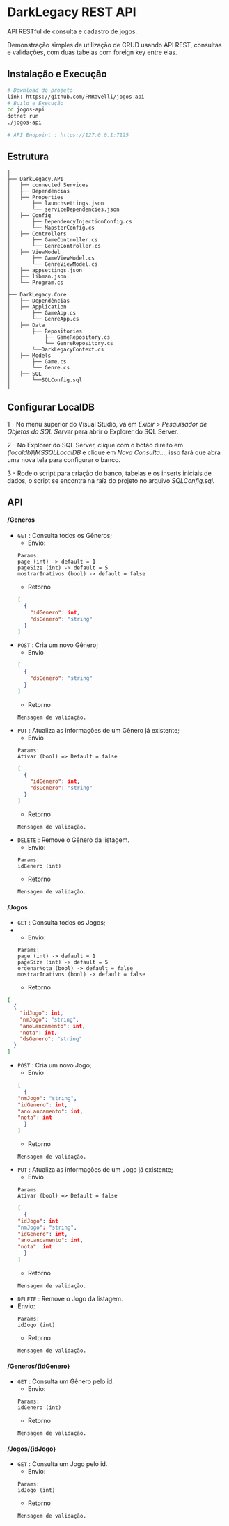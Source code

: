 
# DarkLegacy REST API
API RESTful de consulta e cadastro de jogos.

Demonstração simples de utilização de CRUD usando API REST, consultas e validações, com duas tabelas com foreign key entre elas.

## Instalação e Execução
```bash
# Download do projeto
link: https://github.com/FMRavelli/jogos-api
# Build e Execução
cd jogos-api
dotnet run
./jogos-api

# API Endpoint : https://127.0.0.1:7125
```

## Estrutura
```
│
├── DarkLegacy.API
│	├── connected Services
│	├── Dependências
│	├── Properties
│		├── launchsettings.json
│		└── serviceDependencies.json
│	├── Config
│		├── DependencyInjectionConfig.cs
│		└── MapsterConfig.cs
│	├── Controllers
│		├── GameController.cs
│		└── GenreController.cs
│	├── ViewModel
│		├── GameViewModel.cs
│		└── GenreViewModel.cs
│	├── appsettings.json
│	├── libman.json
│	└── Program.cs
│
├── DarkLegacy.Core
│	├── Dependências
│	├── Application
│		├── GameApp.cs
│		└── GenreApp.cs
│	├── Data
│		├── Repositories
│			├── GameRepository.cs
│			└── GenreRepository.cs
│		└──DarkLegacyContext.cs
│	├── Models
│		├── Game.cs
│		└── Genre.cs
│	├── SQL
│		└──SQLConfig.sql
│
```

## Configurar LocalDB


1 - No menu superior do Visual Studio, vá em *Exibir > Pesquisador de Objetos do SQL Server* para abrir o Explorer do SQL Server.

2 - No Explorer do SQL Server, clique com o botão direito em *(localdb)\\MSSQLLocalDB* e clique em *Nova Consulta...*, isso fará que abra uma nova tela para configurar o banco.

3 - Rode o script para criação do banco, tabelas e os inserts iniciais de dados, o script se encontra na raíz do projeto no arquivo *SQLConfig.sql.*

## API

#### /Generos
* `GET` : Consulta todos os Gêneros;
	* Envio:
	```
	Params:
	page (int) -> default = 1
	pageSize (int) -> default = 5
	mostrarInativos (bool) -> default = false
	```
	* Retorno
	```json
	[
	  {
	    "idGenero": int,
	    "dsGenero": "string"
	  }
	]
	
* `POST` : Cria um novo Gênero;
	* Envio
	```json
	[
	  {
	    "dsGenero": "string"
	  }
	]
	```
	* Retorno
	```
	Mensagem de validação.
* `PUT` : Atualiza as informações de um Gênero já existente;
 	* Envio
 	```
 	Params:
	Ativar (bool) => Default = false
 	```
	```json
	[
	  {
	    "idGenero": int,
	    "dsGenero": "string"
	  }
	]
	```
	* Retorno
	```
	Mensagem de validação.
* `DELETE` : Remove o Gênero da listagem.
	* Envio:
	```
	Params:
	idGenero (int)
	```
	* Retorno
	```
	Mensagem de validação.
	```
#### /Jogos
* `GET` : Consulta todos os Jogos;
* 	* Envio:
	```
	Params:
	page (int) -> default = 1
	pageSize (int) -> default = 5
	ordenarNota (bool) -> default = false
	mostrarInativos (bool) -> default = false
	```
	* Retorno
```json
[
  {
    "idJogo": int,
    "nmJogo": "string",
    "anoLancamento": int,
    "nota": int,
    "dsGenero": "string"
  }
]
```
* `POST` : Cria um novo Jogo;
	* Envio
	```json
	[
	  {
    "nmJogo": "string",
    "idGenero": int,
    "anoLancamento": int,
    "nota": int
	  }
	]
	```
	* Retorno
	```
	Mensagem de validação.
* `PUT` : Atualiza as informações de um Jogo já existente;
 	* Envio
 	```
 	Params:
	Ativar (bool) => Default = false
 	```
	```json
	[
	  {
	"idJogo": int
    "nmJogo": "string",
    "idGenero": int,
    "anoLancamento": int,
    "nota": int
	  }
	]
	```
	* Retorno
	```
	Mensagem de validação.
* `DELETE` : Remove o Jogo  da listagem.
* Envio:
	```
	Params:
	idJogo (int)
	```
	* Retorno
	```
	Mensagem de validação.
	```
#### /Generos/{idGenero}
* `GET` : Consulta um Gênero pelo id.
	 * Envio:
	```
	Params:
	idGenero (int)
	```	
	* Retorno
	```
	Mensagem de validação.
	```

#### /Jogos/{idJogo}
* `GET` : Consulta um Jogo pelo id.
	* Envio:
	```
	Params:
	idJogo (int)
	```
	* Retorno
	```
	Mensagem de validação.
	```
